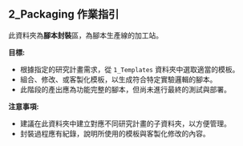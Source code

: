 ## 2_Packaging 作業指引

此資料夾為**腳本封裝**區，為腳本生產線的加工站。

**目標:**

*   根據指定的研究計畫需求，從 `1_Templates` 資料夾中選取適當的模板。
*   組合、修改、或客製化模板，以生成符合特定實驗邏輯的腳本。
*   此階段的產出應為功能完整的腳本，但尚未進行最終的測試與部署。

**注意事項:**

*   建議在此資料夾中建立對應不同研究計畫的子資料夾，以方便管理。
*   封裝過程應有紀錄，說明所使用的模板與客製化修改的內容。